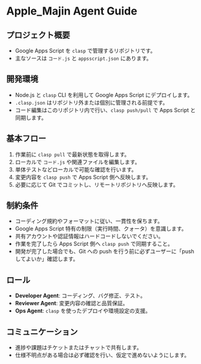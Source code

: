 # Apple_Majin Agent Guide

## プロジェクト概要
- Google Apps Script を `clasp` で管理するリポジトリです。
- 主なソースは `コード.js` と `appsscript.json` にあります。

## 開発環境
- Node.js と `clasp` CLI を利用して Google Apps Script にデプロイします。
- `.clasp.json` はリポジトリ外または個別に管理される前提です。
- コード編集はこのリポジトリ内で行い、`clasp push/pull` で Apps Script と同期します。

## 基本フロー
1. 作業前に `clasp pull` で最新状態を取得します。
2. ローカルで `コード.js` や関連ファイルを編集します。
3. 単体テストなどローカルで可能な確認を行います。
4. 変更内容を `clasp push` で Apps Script 側へ反映します。
5. 必要に応じて Git でコミットし、リモートリポジトリへ反映します。

## 制約条件
- コーディング規約やフォーマットに従い、一貫性を保ちます。
- Google Apps Script 特有の制限（実行時間、クォータ）を意識します。
- 共有アカウントや認証情報はハードコードしないでください。
- 作業を完了したら Apps Script 側へ `clasp push` で同期すること。
- 開発が完了した場合でも、Git への push を行う前に必ずユーザーに「push してよいか」確認します。

## ロール
- **Developer Agent**: コーディング、バグ修正、テスト。
- **Reviewer Agent**: 変更内容の確認と品質保証。
- **Ops Agent**: `clasp` を使ったデプロイや環境設定の支援。

## コミュニケーション
- 進捗や課題はチケットまたはチャットで共有します。
- 仕様不明点がある場合は必ず確認を行い、仮定で進めないようにします。
